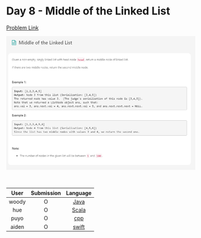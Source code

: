 # Day 8 - Middle of the Linked List

[Problem Link](https://leetcode.com/problems/middle-of-the-linked-list/)

![08-middle-of-the-linked-list](../images/08-middle-of-the-linked-list.png)

<br>

User  | Submission | Language
:--:  | :--------: | :-----:
woody | O          | [Java](./woody.md)
hue | O          | [Scala](./hue.scala)
puyo | O          | [cpp](./puyo.cpp)
aiden | O          | [swift](./aiden.swift)
